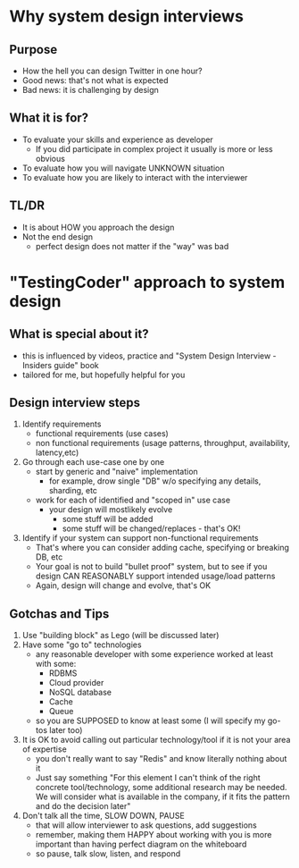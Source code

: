 # Why system design interviews

## Purpose
- How the hell you can design Twitter in one hour?
- Good news: that's not what is expected
- Bad news: it is challenging by design

## What it is for?
- To evaluate your skills and experience as developer
    - If you did participate in complex project it usually is more or less obvious
- To evaluate how you will navigate UNKNOWN situation
- To evaluate how you are likely to interact with the interviewer

## TL/DR
- It is about HOW you approach the design
- Not the end design
    - perfect design does not matter if the "way" was bad


# "TestingCoder" approach to system design

## What is special about it?
- this is influenced by videos, practice and "System Design Interview - Insiders guide" book
- tailored for me, but hopefully helpful for you

## Design interview steps
1. Identify requirements
    - functional requirements (use cases)
    - non functional requirements (usage patterns, throughput, availability, latency,etc)
1. Go through each use-case one by one
    - start by generic and "naive" implementation
        - for example, drow single "DB" w/o specifying any details, sharding, etc
    - work for each of identified and "scoped in" use case
        - your design will mostlikely evolve
            - some stuff will be added
            - some stuff will be changed/replaces - that's OK!
1. Identify if your system can support non-functional requirements
    - That's where you can consider adding cache, specifying or breaking DB, etc
    - Your goal is not to build "bullet proof" system, but to see if you design CAN REASONABLY support intended usage/load patterns
    - Again, design will change and evolve, that's OK

## Gotchas and Tips
1. Use "building block" as Lego (will be discussed later)
1. Have some "go to" technologies
    - any reasonable developer with some experience worked at least with some:
        - RDBMS
        - Cloud provider
        - NoSQL database
        - Cache
        - Queue
    - so you are SUPPOSED to know at least some (I will specify my go-tos later too)
1. It is OK to avoid calling out particular technology/tool if it is not your area of expertise
    - you don't really want to say "Redis" and know literally nothing about it
    - Just say something "For this element I can't think of the right concrete tool/technology, some additional research may be needed. We will consider what is available in the company, if it fits the pattern and do the decision later"
1. Don't talk all the time, SLOW DOWN, PAUSE
    - that will allow interviewer to ask questions, add suggestions
    - remember, making them HAPPY about working with you is more important than having perfect diagram on the whiteboard
    - so pause, talk slow, listen, and respond




